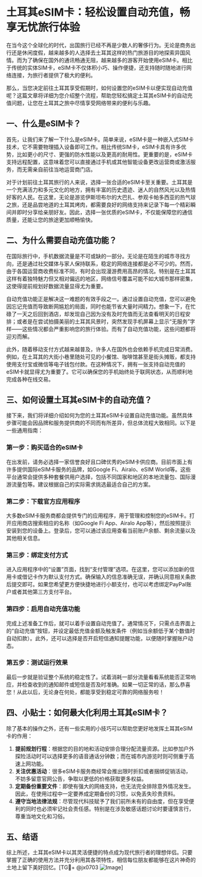 # 土耳其eSIM卡：轻松设置自动充值，畅享无忧旅行体验

在当今这个全球化的时代，出国旅行已经不再是少数人的奢侈行为。无论是商务出行还是休闲度假，越来越多的人选择去土耳其这样的热门旅游目的地探索异国风情。而为了确保在国外的通讯畅通无阻，越来越多的游客开始使用eSIM卡。相比于传统的实体SIM卡，eSIM卡不仅体积小巧、操作便捷，还支持随时随地进行网络连接，为旅行者提供了极大的便利。

那么，当您决定前往土耳其享受假期时，如何设置您的eSIM卡以便实现自动充值呢？这篇文章将详细为您介绍整个流程，帮助您轻松搞定土耳其eSIM卡的自动充值问题，让您在土耳其之旅中尽情享受网络带来的便利与乐趣。

## 一、什么是eSIM卡？

首先，让我们来了解一下什么是eSIM卡。简单来说，eSIM卡是一种嵌入式SIM卡技术，它不需要物理插入设备即可工作。相比传统SIM卡，eSIM卡具有许多优势，比如更小的尺寸、更强的防水性能以及更高的耐用性。更重要的是，eSIM卡支持远程配置，这意味着您可以直接通过手机或其他智能设备更改运营商或激活服务，而无需亲自前往当地运营商门店。

对于计划前往土耳其旅行的人来说，选择一张合适的eSIM卡至关重要。土耳其是一个充满活力和多元文化的地方，拥有丰富的历史遗迹、迷人的自然风光以及热情好客的人民。在这里，无论是游览伊斯坦布尔的大巴扎、参观卡帕多西亚的热气球之旅，还是品尝地道的土耳其烤肉，都需要良好的网络支持来记录下每一个精彩瞬间并即时分享给亲朋好友。因此，选择一张优质的eSIM卡，不仅能保障您的通信质量，还能让您的旅途更加顺畅愉快。

## 二、为什么需要自动充值功能？

在国际旅行中，手机数据流量是不可或缺的一部分。无论是在陌生的城市寻找方向，还是通过社交媒体与家人保持联系，稳定的网络连接都是必不可少的。然而，由于各国运营商收费标准不同，有时会出现漫游费用高昂的情况。特别是在土耳其这样有着独特魅力但又相对偏远的地区，网络信号覆盖可能不如大城市那样密集，这使得提前规划好数据流量显得尤为重要。

自动充值功能正是解决这一难题的有效手段之一。通过设置自动充值，您可以避免因忘记充值而导致断网尴尬的局面，同时也能节省大量时间精力。想象一下，在忙碌了一天之后回到酒店，却发现自己因为没有及时充值而无法查看明天的日程安排；或者是在尝试拍摄美丽的土耳其风景时，突然发现手机屏幕上显示“无服务”字样——这些情况都会严重影响您的旅行体验。而有了自动充值功能，这些问题都将迎刃而解。

此外，随着移动支付方式越来越普及，许多人在国外也会依赖手机完成日常消费。例如，在土耳其的大街小巷里随处可见的小餐馆、咖啡馆甚至是街头摊贩，都支持使用支付宝或微信等电子钱包付款。在这种情况下，拥有一张支持自动充值的eSIM卡就显得尤为重要了。它可以确保您的手机始终处于联网状态，从而顺利地完成各种在线交易。

## 三、如何设置土耳其eSIM卡的自动充值？

接下来，我们将详细介绍如何为您的土耳其eSIM卡设置自动充值功能。虽然具体步骤可能会因品牌和服务提供商的不同而有所差异，但总体流程大致相同。以下是一些通用指南：

### 第一步：购买适合的eSIM卡

在出发前，请务必选择一家信誉良好且口碑优秀的eSIM卡供应商。目前市面上有许多提供国际eSIM卡服务的品牌，如Google Fi、Airalo、eSIM World等。这些平台通常会提供多种套餐供用户选择，包括不同国家和地区的本地流量包、国际漫游流量包等。建议根据自己的实际需求挑选最适合自己的方案。

### 第二步：下载官方应用程序

大多数eSIM卡服务商都会提供专门的应用程序，用于管理和控制您的eSIM卡。打开应用商店搜索相应的名称（如Google Fi App、Airalo App等），然后按照提示安装到您的设备上。登录后，您可以通过该应用查看当前账户余额、剩余流量以及其他相关信息。

### 第三步：绑定支付方式

进入应用程序中的“设置”页面，找到“支付管理”选项。在这里，您可以添加新的信用卡或借记卡作为默认支付方式。确保输入的信息准确无误，并确认同意相关条款后提交即可。如果您希望更方便快捷地进行小额支付，也可以考虑绑定PayPal账户或者其他第三方支付平台。

### 第四步：启用自动充值功能

完成上述准备工作后，就可以着手设置自动充值了。通常情况下，只需点击界面上的“自动充值”按钮，并设定最低充值金额及触发条件（例如当余额低于某个数值时自动扣款）。此外，还可以选择是否开启短信通知提醒功能，以便随时掌握账户动态。

### 第五步：测试运行效果

最后一步就是验证整个系统的稳定性了。试着消耗一部分流量看看系统能否正常响应，并检查收到的通知邮件或短信是否及时准确。如果一切正常的话，那么恭喜您！从此以后，无论身在何处，都能享受到稳定可靠的网络服务啦！

## 四、小贴士：如何最大化利用土耳其eSIM卡？

除了基本的操作之外，还有一些实用的小技巧可以帮助您更好地发挥土耳其eSIM卡的作用：

1. **提前规划行程**：根据您的目的地和活动安排合理分配流量资源。比如参加户外探险活动时可以选择更多的语音通话分钟数；而在城市内游览时则可侧重于高速上网功能。
2. **关注优惠活动**：很多eSIM卡服务商经常会推出限时折扣或者捆绑促销活动，不妨多留意官网公告，争取以更低的价格获取更多权益。
3. **定期备份重要文件**：即使有强大的网络支持，也无法完全排除意外情况发生。因此，在使用过程中一定要养成定期备份的习惯，以免丢失珍贵资料。
4. **遵守当地法律法规**：尽管现代科技赋予了我们前所未有的自由度，但在享受便利的同时也必须牢记社会责任感。特别是在涉及敏感话题讨论时要谨慎言行，尊重当地文化和习俗。

## 五、结语

综上所述，土耳其eSIM卡以其灵活便捷的特点成为现代旅行者的理想伴侣。只要掌握了正确的使用方法并充分利用其各项特性，相信每位朋友都能够在这片神奇的土地上留下美好回忆。[TG💪+ @jx0703 ![Image](https://github.com/user-attachments/assets/dbca1d08-cadb-493c-b0ec-ad6f7a83f270)]
